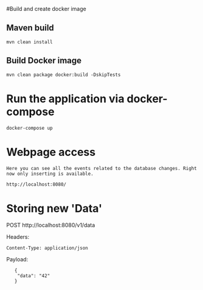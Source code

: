 #Build and create docker image

## Maven build
    mvn clean install
    
## Build Docker image
    mvn clean package docker:build -DskipTests
    
# Run the application via docker-compose
    docker-compose up

# Webpage access
    Here you can see all the events related to the database changes. Right now only inserting is available.
    
    http://localhost:8080/
    
# Storing new 'Data'  

   POST http://localhost:8080/v1/data
   
   Headers:
   
    Content-Type: application/json
    
   Payload:
   
       {
        "data": "42"
       }